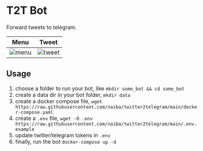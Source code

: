 # T2T Bot

Forward tweets to telegram.

|  Menu  |  Tweet  |
|------|------|
|![menu](https://s1.ax1x.com/2022/04/09/LP568f.png)|![tweet](https://s1.ax1x.com/2022/04/09/LPI9G6.png)|

## Usage

1. choose a folder to run your bot, like `mkdir some_bot && cd some_bot`
2. create a data dir in your bot folder, `mkdir data`
3. create a docker compose file, `wget https://raw.githubusercontent.com/naiba/twitter2telegram/main/docker-compose.yaml`
4. create a `.env` file, `wget -O .env https://raw.githubusercontent.com/naiba/twitter2telegram/main/.env.example`
5. update twitter/telegram tokens in `.env`
6. finally, run the bot `docker-compose up -d`
